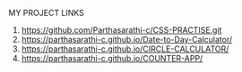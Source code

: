 MY PROJECT LINKS <br>
1) https://github.com/Parthasarathi-c/CSS-PRACTISE.git
2) https://parthasarathi-c.github.io/Date-to-Day-Calculator/
3) https://parthasarathi-c.github.io/CIRCLE-CALCULATOR/
4)  https://parthasarathi-c.github.io/COUNTER-APP/
   

